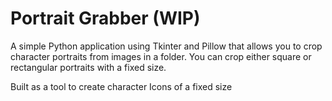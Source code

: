 # Portrait Grabber (WIP)

A simple Python application using Tkinter and Pillow that allows you to crop character portraits from images in a folder. You can crop either square or rectangular portraits with a fixed size.

Built as a tool to create character Icons of a fixed size